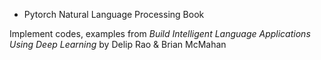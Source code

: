 * Pytorch Natural Language Processing Book

Implement codes, examples from <i>Build Intelligent Language Applications Using Deep Learning </i>
by Delip Rao & Brian McMahan




